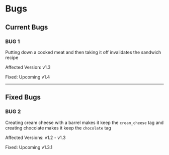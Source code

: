# Bugs

## Current Bugs

### BUG 1

Putting down a cooked meat and then taking it off invalidates the sandwich recipe

Affected Version: v1.3

Fixed: Upcoming v1.4

-------------------------

## Fixed Bugs

### BUG 2

Creating cream cheese with a barrel makes it keep the `cream_cheese` tag and creating chocolate makes it keep the `chocolate` tag

Affected Versions: v1.2 - v1.3

Fixed: Upcoming v1.3.1